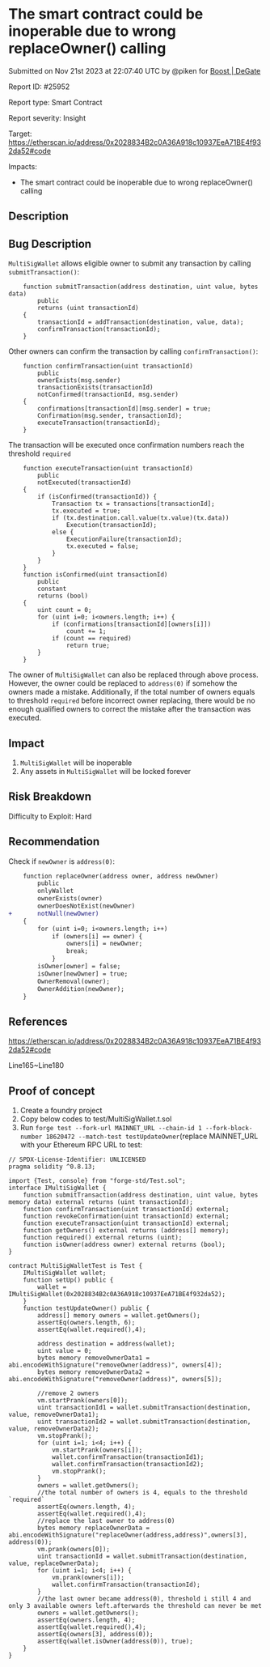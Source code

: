 
# The smart contract could be inoperable due to wrong replaceOwner() calling

Submitted on Nov 21st 2023 at 22:07:40 UTC by @piken for [Boost | DeGate](https://immunefi.com/bounty/boosteddegatebugbounty/)

Report ID: #25952

Report type: Smart Contract

Report severity: Insight

Target: https://etherscan.io/address/0x2028834B2c0A36A918c10937EeA71BE4f932da52#code

Impacts:
- The smart contract could be inoperable due to wrong replaceOwner() calling

## Description
## Bug Description
`MultiSigWallet` allows eligible owner to submit any transaction by calling `submitTransaction()`:
```solidity
    function submitTransaction(address destination, uint value, bytes data)
        public
        returns (uint transactionId)
    {
        transactionId = addTransaction(destination, value, data);
        confirmTransaction(transactionId);
    }
```
Other owners can confirm the transaction by calling `confirmTransaction()`:
```solidity
    function confirmTransaction(uint transactionId)
        public
        ownerExists(msg.sender)
        transactionExists(transactionId)
        notConfirmed(transactionId, msg.sender)
    {
        confirmations[transactionId][msg.sender] = true;
        Confirmation(msg.sender, transactionId);
        executeTransaction(transactionId);
    }
```
The transaction will be executed once confirmation numbers reach the threshold `required` 
```solidity
    function executeTransaction(uint transactionId)
        public
        notExecuted(transactionId)
    {
        if (isConfirmed(transactionId)) {
            Transaction tx = transactions[transactionId];
            tx.executed = true;
            if (tx.destination.call.value(tx.value)(tx.data))
                Execution(transactionId);
            else {
                ExecutionFailure(transactionId);
                tx.executed = false;
            }
        }
    }
    function isConfirmed(uint transactionId)
        public
        constant
        returns (bool)
    {
        uint count = 0;
        for (uint i=0; i<owners.length; i++) {
            if (confirmations[transactionId][owners[i]])
                count += 1;
            if (count == required)
                return true;
        }
    }
```
The owner of `MultiSigWallet` can also be replaced through above process. 
However, the owner could be replaced to `address(0)` if somehow the owners made a mistake. Additionally, if the total number of owners equals to threshold `required` before incorrect owner replacing, there would be no enough qualified owners to correct the mistake after the transaction was executed.
## Impact
1. `MultiSigWallet` will be inoperable
2. Any assets in `MultiSigWallet` will be locked forever
## Risk Breakdown
Difficulty to Exploit: Hard


## Recommendation
Check if `newOwner` is `address(0)`:
```diff
    function replaceOwner(address owner, address newOwner)
        public
        onlyWallet
        ownerExists(owner)
        ownerDoesNotExist(newOwner)
+       notNull(newOwner)
    {
        for (uint i=0; i<owners.length; i++)
            if (owners[i] == owner) {
                owners[i] = newOwner;
                break;
            }
        isOwner[owner] = false;
        isOwner[newOwner] = true;
        OwnerRemoval(owner);
        OwnerAddition(newOwner);
    }
```
## References
https://etherscan.io/address/0x2028834B2c0A36A918c10937EeA71BE4f932da52#code

Line165~Line180

## Proof of concept
1. Create a foundry project
2. Copy below codes to test/MultiSigWallet.t.sol
3. Run `forge test --fork-url MAINNET_URL --chain-id 1 --fork-block-number 18620472 --match-test testUpdateOwner`(replace MAINNET_URL with your Ethereum RPC URL  to test:
```solidity
// SPDX-License-Identifier: UNLICENSED
pragma solidity ^0.8.13;

import {Test, console} from "forge-std/Test.sol";
interface IMultiSigWallet {
    function submitTransaction(address destination, uint value, bytes memory data) external returns (uint transactionId);
    function confirmTransaction(uint transactionId) external;
    function revokeConfirmation(uint transactionId) external;
    function executeTransaction(uint transactionId) external;
    function getOwners() external returns (address[] memory);
    function required() external returns (uint);
    function isOwner(address owner) external returns (bool);
}

contract MultiSigWalletTest is Test {
    IMultiSigWallet wallet;
    function setUp() public {
        wallet = IMultiSigWallet(0x2028834B2c0A36A918c10937EeA71BE4f932da52);
    }
    function testUpdateOwner() public {
        address[] memory owners = wallet.getOwners();
        assertEq(owners.length, 6);
        assertEq(wallet.required(),4);

        address destination = address(wallet);
        uint value = 0;
        bytes memory removeOwnerData1 = abi.encodeWithSignature("removeOwner(address)", owners[4]);
        bytes memory removeOwnerData2 = abi.encodeWithSignature("removeOwner(address)", owners[5]);

        //remove 2 owners 
        vm.startPrank(owners[0]);
        uint transactionId1 = wallet.submitTransaction(destination, value, removeOwnerData1);
        uint transactionId2 = wallet.submitTransaction(destination, value, removeOwnerData2);
        vm.stopPrank();
        for (uint i=1; i<4; i++) {
            vm.startPrank(owners[i]);
            wallet.confirmTransaction(transactionId1);
            wallet.confirmTransaction(transactionId2);
            vm.stopPrank();
        }
        owners = wallet.getOwners();
        //the total number of owners is 4, equals to the threshold `required`
        assertEq(owners.length, 4);
        assertEq(wallet.required(),4);
        //replace the last owner to address(0)
        bytes memory replaceOwnerData = abi.encodeWithSignature("replaceOwner(address,address)",owners[3], address(0));
        vm.prank(owners[0]);
        uint transactionId = wallet.submitTransaction(destination, value, replaceOwnerData);
        for (uint i=1; i<4; i++) {
            vm.prank(owners[i]);
            wallet.confirmTransaction(transactionId);
        }
        //the last owner became address(0), threshold i still 4 and only 3 available owners left.afterwards the threshold can never be met
        owners = wallet.getOwners();
        assertEq(owners.length, 4);
        assertEq(wallet.required(),4);
        assertEq(owners[3], address(0));
        assertEq(wallet.isOwner(address(0)), true);
    }
}
```